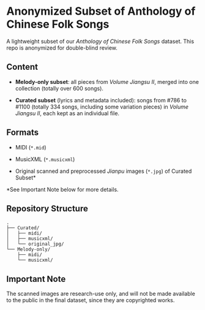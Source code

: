 # Anonymized Subset of Anthology of Chinese Folk Songs

A lightweight subset of our _Anthology of Chinese Folk Songs_ dataset. This repo is anonymized for double-blind review.

## Content

- **Melody-only subset**: all pieces from _Volume Jiangsu II_, merged into one collection (totally over 600 songs).

- **Curated subset** (lyrics and metadata included): songs from #786 to #1100 (totally 334 songs, including some variation pieces) in _Volume Jiangsu II_, each kept as an individual file.

## Formats

- MIDI (`*.mid`)

- MusicXML (`*.musicxml`)

- Original scanned and preprocessed _Jianpu_ images (`*.jpg`) of Curated Subset*

*See Important Note below for more details.

## Repository Structure

```
.
├── Curated/
│   ├── midi/
│   ├── musicxml/
│   └── original_jpg/
└── Melody-only/
    ├── midi/
    └── musicxml/

```

## Important Note

The scanned images are research-use only, and will not be made available to the public in the final dataset, since they are copyrighted works.
